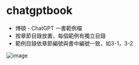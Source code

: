 # chatgptbook

* 博碩 - ChatGPT 一書範例檔
* 按章節目錄放置，每個範例有獨立目錄
* 範例目錄依章節編號與書中編號一致，如3-1，3-2

![image](https://user-images.githubusercontent.com/4374243/228710894-6f171999-6bdf-46a4-a4d0-952cfef0d9a9.png)
